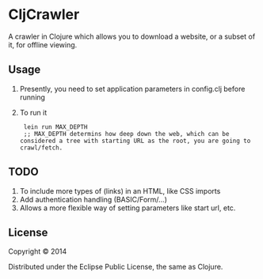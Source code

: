 # CljCrawler

A crawler in Clojure which allows you to download a website, or a subset of it, for offline viewing.

## Usage
1. Presently, you need to set application parameters in config.clj before running
2. To run it

        lein run MAX_DEPTH
        ;; MAX_DEPTH determins how deep down the web, which can be considered a tree with starting URL as the root, you are going to crawl/fetch.

## TODO
1. To include more types of (links) in an HTML, like CSS imports
2. Add authentication handling (BASIC/Form/...)
3. Allows a more flexible way of setting parameters like start url, etc.

## License

Copyright © 2014

Distributed under the Eclipse Public License, the same as Clojure.

